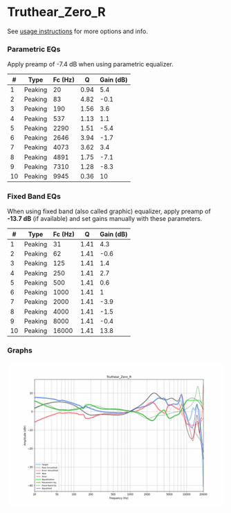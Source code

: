 # Truthear_Zero_R
See [usage instructions](https://github.com/jaakkopasanen/AutoEq#usage) for more options and info.

### Parametric EQs
Apply preamp of -7.4 dB when using parametric equalizer.

|   # | Type    |   Fc (Hz) |    Q |   Gain (dB) |
|-----|---------|-----------|------|-------------|
|   1 | Peaking |        20 | 0.94 |         5.4 |
|   2 | Peaking |        83 | 4.82 |        -0.1 |
|   3 | Peaking |       190 | 1.56 |         3.6 |
|   4 | Peaking |       537 | 1.13 |         1.1 |
|   5 | Peaking |      2290 | 1.51 |        -5.4 |
|   6 | Peaking |      2646 | 3.94 |        -1.7 |
|   7 | Peaking |      4073 | 3.62 |         3.4 |
|   8 | Peaking |      4891 | 1.75 |        -7.1 |
|   9 | Peaking |      7310 | 1.28 |        -8.3 |
|  10 | Peaking |      9945 | 0.36 |        10   |

### Fixed Band EQs
When using fixed band (also called graphic) equalizer, apply preamp of **-13.7 dB** (if available) and set gains manually with these parameters.

|   # | Type    |   Fc (Hz) |    Q |   Gain (dB) |
|-----|---------|-----------|------|-------------|
|   1 | Peaking |        31 | 1.41 |         4.3 |
|   2 | Peaking |        62 | 1.41 |        -0.6 |
|   3 | Peaking |       125 | 1.41 |         1.4 |
|   4 | Peaking |       250 | 1.41 |         2.7 |
|   5 | Peaking |       500 | 1.41 |         0.6 |
|   6 | Peaking |      1000 | 1.41 |         1   |
|   7 | Peaking |      2000 | 1.41 |        -3.9 |
|   8 | Peaking |      4000 | 1.41 |        -1.5 |
|   9 | Peaking |      8000 | 1.41 |        -0.4 |
|  10 | Peaking |     16000 | 1.41 |        13.8 |

### Graphs
![](./Truthear_Zero_R.png)
